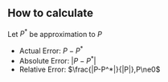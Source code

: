 ## How to calculate
Let $P^*$ be approximation to $P$
- Actual Error: $P-P^*$
- Absolute Error: $|P-P^*|$
- Relative Error: $\frac{|P-P^*|}{|P|},P\ne0$
